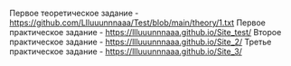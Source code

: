 Первое теоретическое задание - https://github.com/Llluuunnnaaa/Test/blob/main/theory/1.txt
Первое практическое задание - https://llluuunnnaaa.github.io/Site_test/
Второе практическое задание - https://llluuunnnaaa.github.io/Site_2/
Третье практическое задание - https://llluuunnnaaa.github.io/Site_3/
